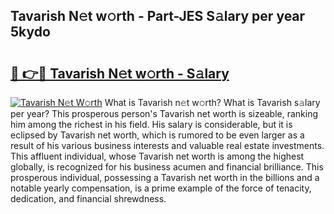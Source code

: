 ## Tavarish N𝚎t w𝚘rth - Part-JES S𝚊lary per year 5kydo

# <h2><a href="http://gc5alu.nevu.top/?p=Tavarish">🔗 👉🔴 Tavarish N𝚎t w𝚘rth - S𝚊lary</a></h2>

[![Tavarish N𝚎t W𝚘rth](https://i.imgur.com/Oavwk0R.jpeg)](http://gc5alu.nevu.top/?p=Tavarish)
What is Tavarish n𝚎t w𝚘rth? What is Tavarish s𝚊lary per year?
This prosperous person's Tavarish net worth is sizeable, ranking him among the richest in his field. His salary is considerable, but it is eclipsed by Tavarish net worth, which is rumored to be even larger as a result of his various business interests and valuable real estate investments. This affluent individual, whose Tavarish net worth is among the highest globally, is recognized for his business acumen and financial brilliance. This prosperous individual, possessing a Tavarish net worth in the billions and a notable yearly compensation, is a prime example of the force of tenacity, dedication, and financial shrewdness.

